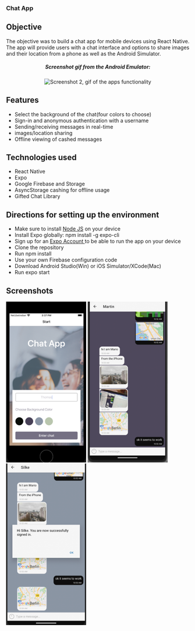 ### Chat App

## Objective

The objective was to build a chat app for mobile devices using React Native. The app will provide users with a chat interface and options to share images and their location from a phone as well as the Android Simulator.

<h5 align="center">Screenshot gif from the Android Emulator:</h5>
<p align="center"><img src="https://github.com/ilsegaertner/chat-app/blob/main/assets/gif%20for%20chat%20app.gif" alt="Screenshot 2, gif of the apps functionality" width="220">
</p>

## Features

- Select the background of the chat(four colors to choose)
- Sign-in and anonymous authentication with a username
- Sending/receiving messages in real-time
- images/location sharing
- Offline viewing of cashed messages

## Technologies used

- React Native
- Expo
- Google Firebase and Storage
- AsyncStorage cashing for offline usage
- Gifted Chat Library

## Directions for setting up the environment

- Make sure to install <a href="https://nodejs.org/en/learn/getting-started/how-to-install-nodejs">Node JS</a> on your device
- Install Expo globally: npm install -g expo-cli
- Sign up for an <a href="https://expo.dev/">Expo Account </a> to be able to run the app on your device
- Clone the repository
- Run npm install
- Use your own Firebase configuration code
- Download Android Studio(Win) or iOS Simulator/XCode(Mac)
- Run expo start

## Screenshots

<img width="220" alt="Screenshot 1 from app" src="https://github.com/ilsegaertner/chat-app/blob/main/assets/screen1.png"> <img width="220" alt="Screenshot 2 from app" src="https://github.com/ilsegaertner/chat-app/blob/main/assets/screen-example.png"><img width="220" alt="Screenshot 3 from app" src="https://github.com/ilsegaertner/chat-app/blob/main/assets/screen-example2.png">
